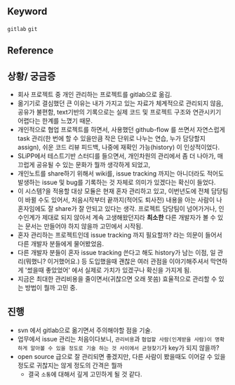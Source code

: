 ## Keyword
`gitlab` `git`

## Reference


## 상황/ 궁금증
- 회사 프로젝트 중 개인 관리하는 프로젝트를 gitlab으로 옮김. 
- 옮기기로 결심했던 큰 이유는 내가 가지고 있는 자료가 체계적으로 관리되지 않음, 공유가 불편함, text기반의 기록으로는 실제 코드 및 프로젝트 구조와 연관시키기 어렵다는 한계를 느꼈기 때문.
- 개인적으로 협업 프로젝트를 하면서, 사용했던 github-flow 를 쓰면서 자연스럽게 task 관리(한 번에 할 수 있을만큼 작은 단위로 나누는 연습, 누가 담당할지 assign), 쉬운 코드 리뷰 피드백, 나중에 재확인 가능(history) 이 인상적이었다. 
- SLiPP에서 테스트기반 스터디를 들으면서, 개인차원의 관리에서 좀 더 나아가, 매끄럽게 공유될 수 있는 문화가 뭘까 생각하게 되었고, 
- 개인노트를 share하기 위해서 wiki를, issue tracking 까지는 아니더라도 적어도 발생하는 issue 및 bug를 기록하는 것 자체로 의미가 있겠다는 확신이 들었다. 
- 이 시스템?을 적용할 대상 모듈은 현재 혼자 관리하고 있고, 이번년도에 전체 담당팀이 바뀔 수도 있어서,  처음시작부터 끝까지(적어도 퇴사전) 내용을 아는 사람이 나 혼자임에도 잘 share가 잘 안되고 있다는 생각. 프로젝트 담당팀이 넘어가거나, 인수인계가 제대로 되지 않아서 계속 고생해왔던지라 **최소한** 다른 개발자가 볼 수 있는 문서는 만들어야 하지 않을까 고민에서 시작됨. 
- 혼자 관리하는 프로젝트인데 issue tracking 까지 필요할까? 라는 의문이 들어서 다른 개발자 분들에게 물어봤었음.
- 다른 개발자 분들이 혼자 issue tracking 쓴다고 해도 history가 남는 이점, 일 관리(뭐했니? 이거했어요.) 등 도입했을때 괜찮은 여러 관점을 이야기해주셔서 막연하게 '썼을때 좋았었어' 에서 실제로 가치가 있겠구나 확신을 가지게 됨.
- 지금은 최대한 관리비용을 줄이면서(귀찮으면 오래 못씀) 효율적으로 관리할 수 있는 방법이 뭘까 고민 중. 

## 진행
- svn 에서 gitlab으로 옮기면서 주의해야할 점을 기술.
- 업무에서 issue 관리는 처음이다보니, `관리비용`과 `협업할 사람(인계받을 사람)이 명확하게 알아볼 수 있을 정도로 기술 하는 것 사이에서 균형찾기`가 key가 되지 않을까? 
- open source 급으로 잘 관리되면 좋겠지만, 다른 사람이 봤을때도 이어갈 수 있을정도로 귀찮지는 않게 정도의 간격은 뭘까
  - 결국 `소통`에 대해서 깊게 고민하게 될 것 같다.